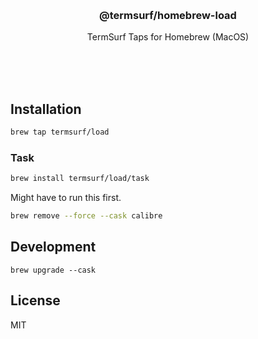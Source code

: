 
<br/>
<br/>
<br/>
<br/>
<br/>
<br/>
<br/>

<h3 align='center'>@termsurf/homebrew-load</h3>
<p align='center'>
  TermSurf Taps for Homebrew (MacOS)
</p>

<br/>
<br/>
<br/>

## Installation

```bash
brew tap termsurf/load
```

### Task

```bash
brew install termsurf/load/task
```

Might have to run this first.

```bash
brew remove --force --cask calibre
```

## Development

```
brew upgrade --cask
```

## License

MIT
